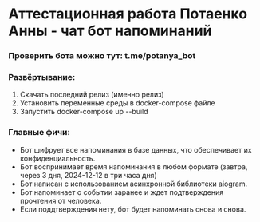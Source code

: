 # **Аттестационная работа Потаенко Анны - чат бот напоминаний**

### Проверить бота можно тут: t.me/potanya_bot

### Развёртывание:
1. Скачать последний релиз (именно релиз)
2. Установить переменные среды в docker-compose файле 
3. Запустить docker-compose up --build

### Главные фичи:
- Бот шифрует все напоминания в базе данных, что обеспечивает их конфиденциальность.
- Бот воспринимает время напоминания в любом формате (завтра, через 3 дня, 2024-12-12 в три часа дня)
- Бот написан с использованием асинхронной библиотеки aiogram.
- Бот напоминает о событии заранее и ждет подтверждения прочтения от человека.
- Если поддтверждения нету, бот будет напоминать снова и снова.
